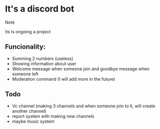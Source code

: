 # It's a discord bot

>[!Note]
> Its is ongoing a project
## Funcionality: 
- Summing 2 numbers (useless)
- Showing information about user
- Welcome message when someone join and goodbye message when someone left
- Moderation command (I will add more in the future)

## Todo
- Vc channel (making 3 channels and when someone join to it, will create another channel)
- report system with making new channels
- maybe music system

